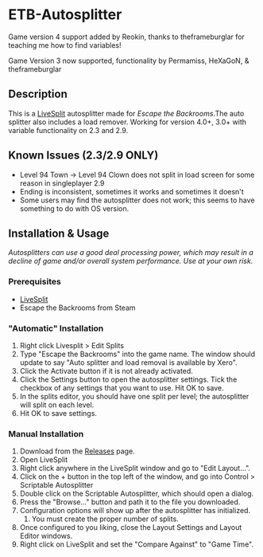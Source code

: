 # ETB-Autosplitter
Game version 4 support added by Reokin, thanks to theframeburglar for teaching me how to find variables!

Game Version 3 now supported, functionality by Permamiss, HeXaGoN, & theframeburglar

## Description
This is a [LiveSplit](https://livesplit.org/) autosplitter made for *Escape the Backrooms*.The auto splitter also includes a load remover. Working for version 4.0+, 3.0+ with variable functionality on 2.3 and 2.9.

## Known Issues (2.3/2.9 ONLY)
- Level 94 Town -> Level 94 Clown does not split in load screen for some reason in singleplayer 2.9
- Ending is inconsistent, sometimes it works and sometimes it doesn't
- Some users may find the autosplitter does not work; this seems to have something to do with OS version.

## Installation & Usage
*Autosplitters can use a good deal processing power, which may result in a decline of game and/or overall system performance. Use at your own risk.*

### Prerequisites
- [LiveSplit](https://livesplit.org/)
- Escape the Backrooms from Steam

### "Automatic" Installation
1. Right click Livesplit > Edit Splits
2. Type "Escape the Backrooms" into the game name. The window should update to say "Auto splitter and load removal is available by Xero".
3. Click the Activate button if it is not already activated. 
4. Click the Settings button to open the autosplitter settings. Tick the checkbox of any settings that you want to use. Hit OK to save.
6. In the splits editor, you should have one split per level; the autosplitter will split on each level.
7. Hit OK to save settings.

### Manual Installation
1. Download from the [Releases](https://github.com/jonetiz/ETB-Autosplitter/releases) page.
2. Open LiveSplit
3. Right click anywhere in the LiveSplit window and go to "Edit Layout...".
4. Click on the + button in the top left of the window, and go into Control > Scriptable Autosplitter
5. Double click on the Scriptable Autosplitter, which should open a dialog.
6. Press the "Browse..." button and path it to the file you downloaded.
7. Configuration options will show up after the autosplitter has initialized.
    1. You must create the proper number of splits.
8. Once configured to you liking, close the Layout Settings and Layout Editor windows.
9. Right click on LiveSplit and set the "Compare Against" to "Game Time".
